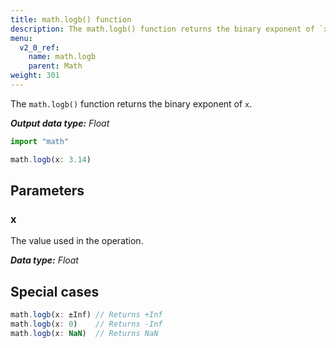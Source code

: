 ```yaml
---
title: math.logb() function
description: The math.logb() function returns the binary exponent of `x`.
menu:
  v2_0_ref:
    name: math.logb
    parent: Math
weight: 301
---
```


The `math.logb()` function returns the binary exponent of `x`.

_**Output data type:** Float_

```js
import "math"

math.logb(x: 3.14)
```

## Parameters

### x
The value used in the operation.

_**Data type:** Float_

## Special cases
```js
math.logb(x: ±Inf) // Returns +Inf
math.logb(x: 0)    // Returns -Inf
math.logb(x: NaN)  // Returns NaN
```
